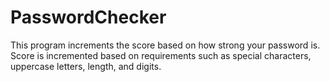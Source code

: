# PasswordChecker
This program increments the score based on how strong your password is. Score is incremented based on requirements such as special characters, uppercase letters, length, and digits.
